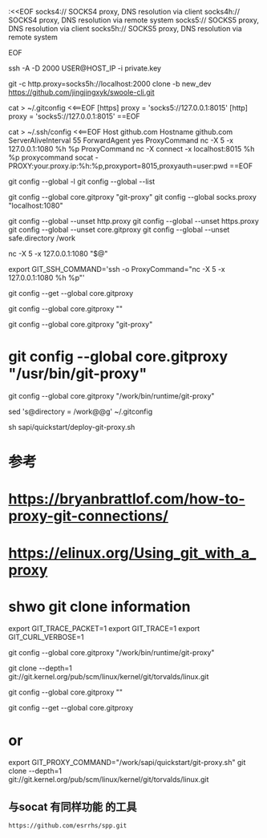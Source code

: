 :<<EOF
socks4://	SOCKS4 proxy, DNS resolution via client
socks4h://	SOCKS4 proxy, DNS resolution via remote system
socks5://	SOCKS5 proxy, DNS resolution via client
socks5h://	SOCKS5 proxy, DNS resolution via remote system

EOF


ssh -A -D 2000 USER@HOST_IP -i private.key


git -c http.proxy=socks5h://localhost:2000 clone -b new_dev https://github.com/jingjingxyk/swoole-cli.git



cat > ~/.gitconfig <<==EOF
[https]
proxy = 'socks5://127.0.0.1:8015'
[http]
proxy = 'socks5://127.0.0.1:8015'
==EOF




cat > ~/.ssh/config <<==EOF
Host github.com
Hostname github.com
ServerAliveInterval 55
ForwardAgent yes
ProxyCommand nc -X 5 -x 127.0.0.1:1080 %h %p
ProxyCommand nc -X connect -x localhost:8015 %h %p
proxycommand socat - PROXY:your.proxy.ip:%h:%p,proxyport=8015,proxyauth=user:pwd
==EOF



git config --global -l
git config --global --list

git config --global core.gitproxy "git-proxy"
git config --global socks.proxy "localhost:1080"


git config --global --unset http.proxy
git config --global --unset https.proxy
git config --global --unset core.gitproxy
git config --global --unset safe.directory /work

nc -X 5 -x 127.0.0.1:1080 "$@"




export GIT_SSH_COMMAND='ssh -o ProxyCommand="nc -X 5 -x 127.0.0.1:1080 %h %p"'


git config --get --global core.gitproxy

git config --global core.gitproxy ""

git config --global core.gitproxy "git-proxy"
# git config --global core.gitproxy "/usr/bin/git-proxy"

git config --global core.gitproxy "/work/bin/runtime/git-proxy"

sed 's@directory = /work@@g' ~/.gitconfig


sh sapi/quickstart/deploy-git-proxy.sh

# 参考
# https://bryanbrattlof.com/how-to-proxy-git-connections/

# https://elinux.org/Using_git_with_a_proxy

# shwo git clone information

export GIT_TRACE_PACKET=1
export GIT_TRACE=1
export GIT_CURL_VERBOSE=1


git config --global core.gitproxy "/work/bin/runtime/git-proxy"

git clone --depth=1 git://git.kernel.org/pub/scm/linux/kernel/git/torvalds/linux.git

git config --global core.gitproxy ""

git config --get --global core.gitproxy

# or

export GIT_PROXY_COMMAND="/work/sapi/quickstart/git-proxy.sh"
git clone --depth=1 git://git.kernel.org/pub/scm/linux/kernel/git/torvalds/linux.git



##  与socat 有同样功能 的工具
    https://github.com/esrrhs/spp.git
